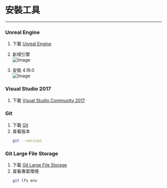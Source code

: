 # 安裝工具

<hr>

### Unreal Engine

1. 下載 [Unreal Engine](https://www.unrealengine.com/download)

2. 新增引擎  
    ![Image](https://i.imgur.com/fsEOCi3.png)
    
3. 安裝 4.19.0  
    ![Image](https://i.imgur.com/PGoIbjO.png)

### Visual Studio 2017 

1. 下載 [Visual Studio Community 2017](https://imagine.microsoft.com/zh-tw/Catalog/Product/530)

### Git

1. 下載 [Git](https://git-scm.com/download/win)
2. 查看版本
    ```bash
    git --version
    ```

### Git Large File Storage 

1. 下載 [Git Large File Storage](https://git-lfs.github.com/)
2. 查看專案環境
    ```bash
    git lfs env
    ```